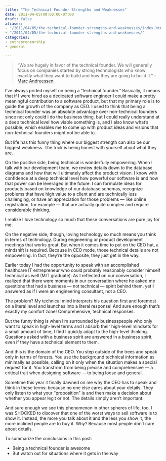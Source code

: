 ```yaml
---
title: "The Technical Founder Strengths and Weaknesses"
date: 2011-04-05T00:00:00-07:00
draft: false
aliases:
- "/2011/04/05/the-technical-founder-strengths-and-weaknesses/index.html"
- "/2011/04/05/the-technical-founder-strengths-and-weaknesses/"
categories:
- entrepreneurship
- general

---
```

> “We are hugely in favor of the technical founder. We will generally focus on companies started by strong technologists who know exactly what they want to build and how they are going to build it.”
> – [Marc Andreessen](http://en.wikipedia.org/wiki/Marc_Andreessen)

I’ve always prided myself on being a “technical founder.” Basically, it means that if I were hired as a dedicated software engineer I could make a pretty meaningful contribution to a software product, but that my primary role is to guide the growth of the company as CEO. I used to think that being a technical founder was an absolute advantage over non-technical founders since not only could I do the business thing, but I could really understand at a deep technical level how viable something is, and I also know what’s possible, which enables me to come up with product ideas and visions that non-technical founders might not be able to.

But life has this funny thing where our biggest strength can also be our biggest weakness. The trick is being honest with yourself about what they are.
<!--more-->

On the positive side, being technical is wonderfully empowering. When I talk with our development team, we review details down to the database diagrams and how that will ultimately affect the product vision. I know with confidence at a deep technical level how powerful our software is and how that power can be leveraged in the future. I can formulate ideas for products based on knowledge of our database schemas, recognize problems that have high value to a client and are technically less challenging, or have an appreciation for those problems — like online registration, for example — that are actually quite complex and require considerable thinking.

I realize I love technology so much that these conversations are pure joy for me.

On the negative side, though, loving technology so much means you think in terms of technology. During engineering or product development meetings that works great. But when it comes time to put on the CEO hat, a mindshift is required. Because in CEO mode, those technical details are not empowering. In fact, they’re the opposite, they just get in the way.

Earlier today I had the opportunity to speak with an accomplished healthcare IT entrepreneur who could probably reasonably consider himself technical as well (MIT graduate). As I reflected on our conversation, I realized that there were moments in our conversation where he asked me questions that had a business — not technical — spirit behind them, yet I answered as if I were an engineering consultant, not a CEO.

The problem? My technical mind interprets his question first and foremost on a literal level and launches into a literal response! And sure enough that’s exactly my comfort zone! Comprehensive, technical responses.

But the funny thing is when I’m surrounded by businesspeople who only want to speak in high-level terms and I absorb their high-level mindsets for a small amount of time, I find I quickly adapt to the high-level thinking. Questions asked with a business spirit are answered in a business spirit, even if they have a technical element to them.

And this is the domain of the CEO. You step outside of the trees and speak only in terms of forests. You use the background technical information as minimally as possible, calling on it only when the situation makes a special request for it. You transfrom from being precise and comprehensive — a critical trait when designing software — to being loose and general.

Sometime this year it finally dawned on me why the CEO has to speak and think in these terms: because no one else cares about your details. They only listen to what your “proposition” is and then make a decision about whether you appear legit or not. The details simply aren’t important.

And sure enough we see this phenomenon in other spheres of life, too. I was SHOCKED to discover that one of the worst ways to sell software is to show it. Instead, the more you talk about it and the less you show it, the more inclined people are to buy it. Why? Because most people don’t care about details.

To summarize the conclusions in this post:

* Being a technical founder is awesome
* But watch out for situations where it gets in the way
